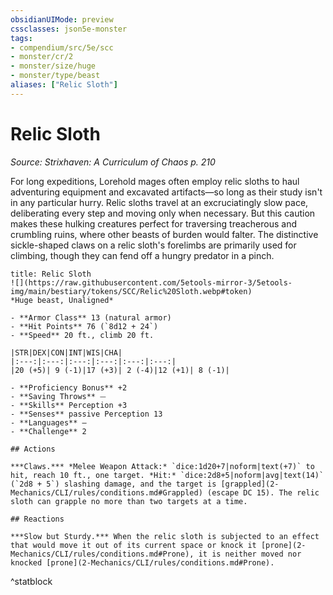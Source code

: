```yaml
---
obsidianUIMode: preview
cssclasses: json5e-monster
tags:
- compendium/src/5e/scc
- monster/cr/2
- monster/size/huge
- monster/type/beast
aliases: ["Relic Sloth"]
---
```

# Relic Sloth
*Source: Strixhaven: A Curriculum of Chaos p. 210*  

For long expeditions, Lorehold mages often employ relic sloths to haul adventuring equipment and excavated artifacts—so long as their study isn't in any particular hurry. Relic sloths travel at an excruciatingly slow pace, deliberating every step and moving only when necessary. But this caution makes these hulking creatures perfect for traversing treacherous and crumbling ruins, where other beasts of burden would falter. The distinctive sickle-shaped claws on a relic sloth's forelimbs are primarily used for climbing, though they can fend off a hungry predator in a pinch.

```ad-statblock
title: Relic Sloth
![](https://raw.githubusercontent.com/5etools-mirror-3/5etools-img/main/bestiary/tokens/SCC/Relic%20Sloth.webp#token)
*Huge beast, Unaligned*

- **Armor Class** 13 (natural armor)
- **Hit Points** 76 (`8d12 + 24`)
- **Speed** 20 ft., climb 20 ft.

|STR|DEX|CON|INT|WIS|CHA|
|:---:|:---:|:---:|:---:|:---:|:---:|
|20 (+5)| 9 (-1)|17 (+3)| 2 (-4)|12 (+1)| 8 (-1)|

- **Proficiency Bonus** +2
- **Saving Throws** ⏤
- **Skills** Perception +3
- **Senses** passive Perception 13
- **Languages** —
- **Challenge** 2

## Actions

***Claws.*** *Melee Weapon Attack:* `dice:1d20+7|noform|text(+7)` to hit, reach 10 ft., one target. *Hit:* `dice:2d8+5|noform|avg|text(14)` (`2d8 + 5`) slashing damage, and the target is [grappled](2-Mechanics/CLI/rules/conditions.md#Grappled) (escape DC 15). The relic sloth can grapple no more than two targets at a time.

## Reactions

***Slow but Sturdy.*** When the relic sloth is subjected to an effect that would move it out of its current space or knock it [prone](2-Mechanics/CLI/rules/conditions.md#Prone), it is neither moved nor knocked [prone](2-Mechanics/CLI/rules/conditions.md#Prone).
```
^statblock